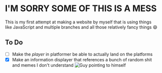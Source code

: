 # I'M SORRY SOME OF THIS IS A MESS
This is my first attempt at making a website by myself that is using things like JavaScript and multiple branches and all those relatively fancy things :smile:
## To Do
- [ ] Make the *player* in platformer be able to actually land on the platforms
- [x] Make an information displayer that references a bunch of random shit and memes I don't understand
![Guy pointing to himself](https://i.kym-cdn.com/photos/images/newsfeed/001/217/711/afd.jpg_large)
